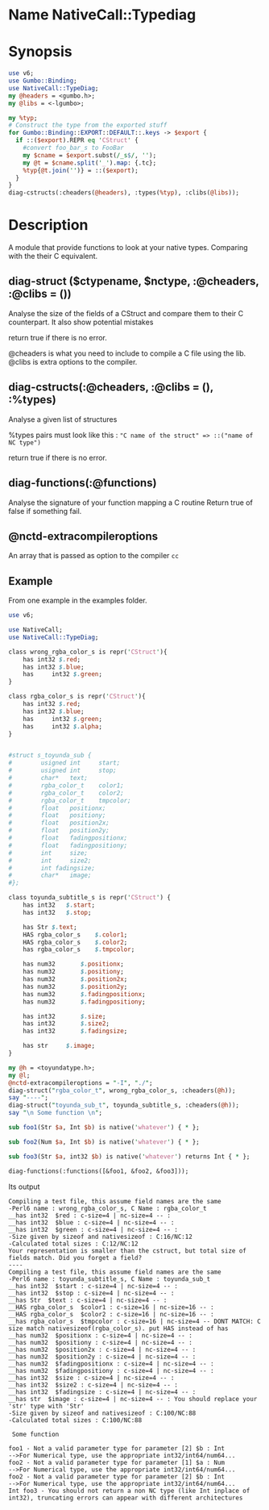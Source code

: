 # Name NativeCall::Typediag

# Synopsis

```perl
use v6;
use Gumbo::Binding;
use NativeCall::TypeDiag;
my @headers = <gumbo.h>;
my @libs = <-lgumbo>;

my %typ;
# Construct the type from the exported stuff
for Gumbo::Binding::EXPORT::DEFAULT::.keys -> $export {
  if ::($export).REPR eq 'CStruct' {
    #convert foo_bar_s to FooBar
    my $cname = $export.subst(/_s$/, '');
    my @t = $cname.split('_').map: {.tc};
    %typ{@t.join('')} = ::($export);
  }
}
diag-cstructs(:cheaders(@headers), :types(%typ), :clibs(@libs));
```


# Description

A module that provide functions to look at your native types. Comparing with the their C equivalent.


## diag-struct ($ctypename, $nctype, :@cheaders, :@clibs = ())

Analyse the size of the fields of a CStruct and compare them to their C counterpart. It also show potential mistakes

return true if there is no error.

@cheaders is what you need to include to compile a C file using the lib. @clibs is extra options to the compiler.

## diag-cstructs(:@cheaders, :@clibs = (), :%types)

Analyse a given list of structures

%types pairs must look like this :
`"C name of the struct" => ::("name of NC type")`

return true if there is no error.

## diag-functions(:@functions)

Analyse the signature of your function mapping a C routine
Return true of false if something fail.

## @nctd-extracompileroptions

An array that is passed as option to the compiler `cc`

## Example

From one example in the examples folder.

```perl
use v6;

use NativeCall;
use NativeCall::TypeDiag;

class wrong_rgba_color_s is repr('CStruct'){
	has	int32 $.red;
	has	int32 $.blue;
	has 	int32 $.green;
}

class rgba_color_s is repr('CStruct'){
	has	int32 $.red;
	has	int32 $.blue;
	has 	int32 $.green;
	has 	int32 $.alpha;
}


#struct s_toyunda_sub {
#        usigned int     start;
#        usigned int     stop;
#        char*   text;
#        rgba_color_t    color1;
#        rgba_color_t    color2;
#        rgba_color_t    tmpcolor;
#        float   positionx;
#        float   positiony;
#        float   position2x;
#        float   position2y;
#        float   fadingpositionx;
#        float   fadingpositiony;
#        int     size;
#        int     size2;
#        int fadingsize;
#        char*   image;
#};

class toyunda_subtitle_s is repr('CStruct') {
	has	int32 	$.start;
	has	int32	$.stop;

	has	Str	$.text;
	HAS	rgba_color_s	$.color1;
	HAS	rgba_color_s	$.color2;
	has	rgba_color_s	$.tmpcolor;

	has	num32		$.positionx;
	has	num32		$.positiony;
	has	num32		$.position2x;
	has	num32		$.position2y;
	has	num32		$.fadingpositionx;
	has	num32		$.fadingpositiony;

	has	int32		$.size;
	has	int32		$.size2;
	has	int32		$.fadingsize;

	has	str		$.image;
}

my @h = <toyundatype.h>;
my @l;
@nctd-extracompileroptions = "-I", "./";
diag-struct("rgba_color_t", wrong_rgba_color_s, :cheaders(@h));
say "----";
diag-struct("toyunda_sub_t", toyunda_subtitle_s, :cheaders(@h));
say "\n Some function \n";

sub foo1(Str $a, Int $b) is native('whatever') { * };

sub foo2(Num $a, Int $b) is native('whatever') { * };

sub foo3(Str $a, int32 $b) is native('whatever') returns Int { * };

diag-functions(:functions([&foo1, &foo2, &foo3]));

```

Its output

```
Compiling a test file, this assume field names are the same
-Perl6 name : wrong_rgba_color_s, C Name : rgba_color_t
__has int32  $red : c-size=4 | nc-size=4 -- : 
__has int32  $blue : c-size=4 | nc-size=4 -- : 
__has int32  $green : c-size=4 | nc-size=4 -- : 
-Size given by sizeof and nativesizeof : C:16/NC:12
-Calculated total sizes : C:12/NC:12
Your representation is smaller than the cstruct, but total size of fields match. Did you forget a field?
----
Compiling a test file, this assume field names are the same
-Perl6 name : toyunda_subtitle_s, C Name : toyunda_sub_t
__has int32  $start : c-size=4 | nc-size=4 -- : 
__has int32  $stop : c-size=4 | nc-size=4 -- : 
__has Str  $text : c-size=4 | nc-size=4 -- : 
__HAS rgba_color_s  $color1 : c-size=16 | nc-size=16 -- : 
__HAS rgba_color_s  $color2 : c-size=16 | nc-size=16 -- : 
__has rgba_color_s  $tmpcolor : c-size=16 | nc-size=4 -- DONT MATCH: C size match nativesizeof(rgba_color_s). put HAS instead of has 
__has num32  $positionx : c-size=4 | nc-size=4 -- : 
__has num32  $positiony : c-size=4 | nc-size=4 -- : 
__has num32  $position2x : c-size=4 | nc-size=4 -- : 
__has num32  $position2y : c-size=4 | nc-size=4 -- : 
__has num32  $fadingpositionx : c-size=4 | nc-size=4 -- : 
__has num32  $fadingpositiony : c-size=4 | nc-size=4 -- : 
__has int32  $size : c-size=4 | nc-size=4 -- : 
__has int32  $size2 : c-size=4 | nc-size=4 -- : 
__has int32  $fadingsize : c-size=4 | nc-size=4 -- : 
__has str  $image : c-size=4 | nc-size=4 -- : You should replace your 'str' type with 'Str'
-Size given by sizeof and nativesizeof : C:100/NC:88
-Calculated total sizes : C:100/NC:88

 Some function 

foo1 - Not a valid parameter type for parameter [2] $b : Int
-->For Numerical type, use the appropriate int32/int64/num64...
foo2 - Not a valid parameter type for parameter [1] $a : Num
-->For Numerical type, use the appropriate int32/int64/num64...
foo2 - Not a valid parameter type for parameter [2] $b : Int
-->For Numerical type, use the appropriate int32/int64/num64...
Int foo3 - You should not return a non NC type (like Int inplace of int32), truncating errors can appear with different architectures

```